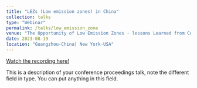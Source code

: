 ```yaml
---
title: "LEZs (Low emission zones) in China"
collection: talks
type: "Webinar"
permalink: /talks/low_emission_zone
venue: "The Opportunity of Low Emission Zones - lessons Learned from Colombia & China"
date: 2023-08-19
location: "Guangzhou-China| New York-USA"
---
```

[Watch the recording here!](https://www.youtube.com/watch?v=elCt2kvjDXc)

This is a description of your conference proceedings talk, note the different field in type. You can put anything in this field.
